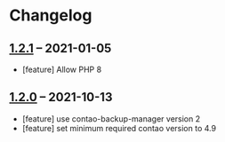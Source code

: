 # Changelog

## [1.2.1](https://github.com/pdir/contao-webtools/tree/1.2.1) – 2021-01-05

- [feature] Allow PHP 8

## [1.2.0](https://github.com/pdir/contao-webtools/tree/1.2.0) – 2021-10-13

- [feature] use contao-backup-manager version 2
- [feature] set minimum required contao version to 4.9
